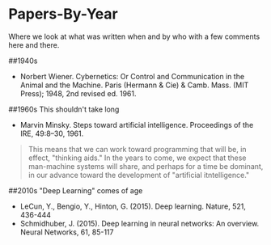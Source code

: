 # Papers-By-Year

Where we look at what was written when and by who with a few comments here and there.

##1940s

* Norbert Wiener. Cybernetics: Or Control and Communication in the Animal and the Machine. Paris (Hermann & Cie) & Camb. Mass. (MIT Press); 1948, 2nd revised ed. 1961.

##1960s
This shouldn't take long

* Marvin Minsky. Steps toward artificial intelligence. Proceedings of the IRE, 49:8–30, 1961.

>This means that we can work toward programming that will be, in effect, "thinking aids." In the years to come, we expect that these man-machine systems will share, and perhaps for a time be dominant, in our advance toward the development of "artificial itntelligence."


##2010s
"Deep Learning" comes of age

* LeCun, Y., Bengio, Y., Hinton, G. (2015). Deep learning. Nature, 521, 436-444
* Schmidhuber, J. (2015). Deep learning in neural networks: An overview. Neural Networks, 61, 85-117
